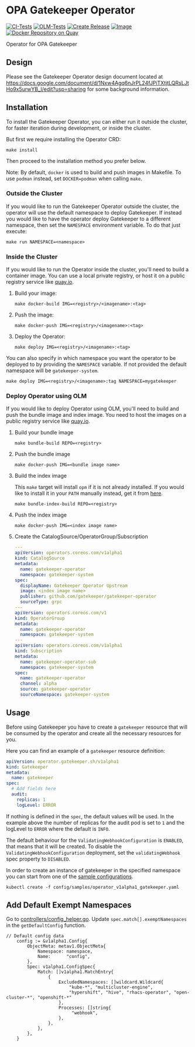 # OPA Gatekeeper Operator
[![CI-Tests](https://github.com/gatekeeper/gatekeeper-operator/actions/workflows/ci_tests.yaml/badge.svg)](https://github.com/gatekeeper/gatekeeper-operator/actions/workflows/ci_tests.yaml)
[![OLM-Tests](https://github.com/gatekeeper/gatekeeper-operator/actions/workflows/olm_tests.yaml/badge.svg)](https://github.com/gatekeeper/gatekeeper-operator/actions/workflows/olm_tests.yaml)
[![Create Release](https://github.com/gatekeeper/gatekeeper-operator/actions/workflows/release.yaml/badge.svg)](https://github.com/gatekeeper/gatekeeper-operator/actions/workflows/release.yaml)
[![Image](https://github.com/gatekeeper/gatekeeper-operator/actions/workflows/image.yaml/badge.svg)](https://github.com/gatekeeper/gatekeeper-operator/actions/workflows/image.yaml)
[![Docker Repository on Quay](https://img.shields.io/:Image-Quay-blue.svg)](https://quay.io/repository/gatekeeper/gatekeeper-operator)

Operator for OPA Gatekeeper

## Design

Please see the Gatekeeper Operator design document located at
https://docs.google.com/document/d/1Nxw4Agq6nJrPL24fJPiTXtjtLQRsLJtHo9x5urwYB_I/edit?usp=sharing
for some background information.

## Installation

To install the Gatekeeper Operator, you can either run it outside the cluster,
for faster iteration during development, or inside the cluster.

But first we require installing the Operator CRD:

```shell
make install
```

Then proceed to the installation method you prefer below.

Note: By default, `docker` is used to build and push images in Makefile. To use `podman` instead, set `DOCKER=podman` when calling `make`.

### Outside the Cluster

If you would like to run the Gatekeeper Operator outside the cluster, the
operator will use the default namespace to deploy Gatekeeper. If instead you
would like to have the operator deploy Gatekeeper to a different namespace,
then set the `NAMESPACE` environment variable. To do that just execute:

```shell
make run NAMESPACE=<namespace>
```

### Inside the Cluster

If you would like to run the Operator inside the cluster, you'll need to build
a container image. You can use a local private registry, or host it on a public
registry service like [quay.io](https://quay.io).

1. Build your image:
    ```shell
    make docker-build IMG=<registry>/<imagename>:<tag>
    ```
1. Push the image:
    ```shell
    make docker-push IMG=<registry>/<imagename>:<tag>
    ```
1. Deploy the Operator:
    ```shell
    make deploy IMG=<registry>/<imagename>:<tag>
    ```

You can also specify in which namespace you want the operator to be deployed to by
providing the `NAMESPACE` variable. If not provided the default namespace will be 
`gatekeeper-system`.

```shell
make deploy IMG=<registry>/<imagename>:tag NAMESPACE=mygatekeeper
```

### Deploy Operator using OLM

If you would like to deploy Operator using OLM, you'll need to build and push the bundle image and index image. You need to host the images on a public registry service like [quay.io](https://quay.io).

1. Build your bundle image
    ```shell
    make bundle-build REPO=<registry>
    ```
1. Push the bundle image
    ```shell
    make docker-push IMG=<bundle image name>
    ```
1. Build the index image

    This `make` target will install `opm` if it is not already installed. If
    you would like to install it in your `PATH` manually instead, get it from
    [here](https://github.com/operator-framework/operator-registry/releases).
    ```shell
    make bundle-index-build REPO=<registry>
    ```
1. Push the index image
    ```shell
    make docker-push IMG=<index image name>
    ```
1. Create the CatalogSource/OperatorGroup/Subscription
    ```yaml
    ---
    apiVersion: operators.coreos.com/v1alpha1
    kind: CatalogSource
    metadata:
      name: gatekeeper-operator
      namespace: gatekeeper-system
    spec:
      displayName: Gatekeeper Operator Upstream
      image: <index image name>
      publisher: github.com/gatekeeper/gatekeeper-operator
      sourceType: grpc
    ---
    apiVersion: operators.coreos.com/v1
    kind: OperatorGroup
    metadata:
      name: gatekeeper-operator
      namespace: gatekeeper-system
    ---
    apiVersion: operators.coreos.com/v1alpha1
    kind: Subscription
    metadata:
      name: gatekeeper-operator-sub
      namespace: gatekeeper-system
    spec:
      name: gatekeeper-operator
      channel: alpha
      source: gatekeeper-operator
      sourceNamespace: gatekeeper-system
    ```

## Usage

Before using Gatekeeper you have to create a `gatekeeper` resource that will be consumed by the operator and create all the necessary resources for you.

Here you can find an example of a `gatekeeper` resource definition:

```yaml
apiVersion: operator.gatekeeper.sh/v1alpha1
kind: Gatekeeper
metadata:
  name: gatekeeper
spec:
  # Add fields here
  audit:
    replicas: 1
    logLevel: ERROR
```

If nothing is defined in the `spec`, the default values will be used. In the example above the number of replicas for the audit pod is set to `1` and the logLevel to `ERROR` where the default is `INFO`.

The default behaviour for the `ValidatingWebhookConfiguration` is `ENABLED`, that means that it will be created. To disable the `ValidatingWebhookConfiguration` deployment, set the `validatingWebhook` spec property to `DISABLED`.

In order to create an instance of gatekeeper in the specified namespace you can start from one of the [sample configurations](config/samples).

```shell
kubectl create -f config/samples/operator_v1alpha1_gatekeeper.yaml
```

## Add Default Exempt Namespaces 

Go to [controllers/config_helper.go](controllers/config_helper.go). Update `spec.match[].exemptNamespaces` in the `getDefaultConfig` function.
```
// Default config data
	config := &v1alpha1.Config{
		ObjectMeta: metav1.ObjectMeta{
			Namespace: namespace,
			Name:      "config",
		},
		Spec: v1alpha1.ConfigSpec{
			Match: []v1alpha1.MatchEntry{
				{
					ExcludedNamespaces: []wildcard.Wildcard{
						"kube-*", "multicluster-engine",
						"hypershift", "hive", "rhacs-operator", "open-cluster-*", "openshift-*"
					},
					Processes: []string{
						 "webhook",
					},
				},
			},
		},
	}
```